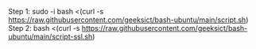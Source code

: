 Step 1: sudo -i
bash <(curl -s https://raw.githubusercontent.com/geeksict/bash-ubuntu/main/script.sh)
Step 2:
bash <(curl -s https://raw.githubusercontent.com/geeksict/bash-ubuntu/main/script-ssl.sh)
